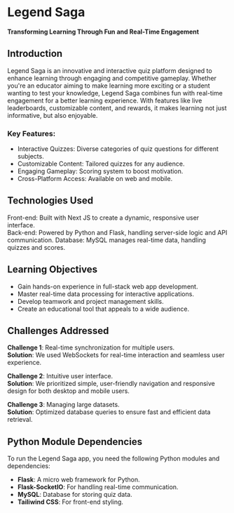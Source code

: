 # Legend Saga

**Transforming Learning Through Fun and Real-Time Engagement**

## Introduction

Legend Saga is an innovative and interactive quiz platform designed to enhance learning through engaging and competitive gameplay. Whether you're an educator aiming to make learning more exciting or a student wanting to test your knowledge, Legend Saga combines fun with real-time engagement for a better learning experience. With features like live leaderboards, customizable content, and rewards, it makes learning not just informative, but also enjoyable.

### Key Features:

- Interactive Quizzes: Diverse categories of quiz questions for different subjects.
- Customizable Content: Tailored quizzes for any audience. 
- Engaging Gameplay: Scoring system to boost motivation.
- Cross-Platform Access: Available on web and mobile.

## Technologies Used

Front-end: Built with Next JS to create a dynamic, responsive user interface.  
Back-end: Powered by Python and Flask, handling server-side logic and API communication.
Database: MySQL manages real-time data, handling quizzes and scores.

## Learning Objectives

- Gain hands-on experience in full-stack web app development.
- Master real-time data processing for interactive applications.
- Develop teamwork and project management skills.
- Create an educational tool that appeals to a wide audience.

## Challenges Addressed

**Challenge 1**: Real-time synchronization for multiple users.  
**Solution**: We used WebSockets for real-time interaction and seamless user experience.

**Challenge 2**: Intuitive user interface.  
**Solution**: We prioritized simple, user-friendly navigation and responsive design for both desktop and mobile users.

**Challenge 3**: Managing large datasets.  
**Solution**: Optimized database queries to ensure fast and efficient data retrieval.

## Python Module Dependencies

To run the Legend Saga app, you need the following Python modules and dependencies:

- **Flask**: A micro web framework for Python.
- **Flask-SocketIO**: For handling real-time communication.
- **MySQL**: Database for storing quiz data.
- **Tailiwind CSS**: For front-end styling.
